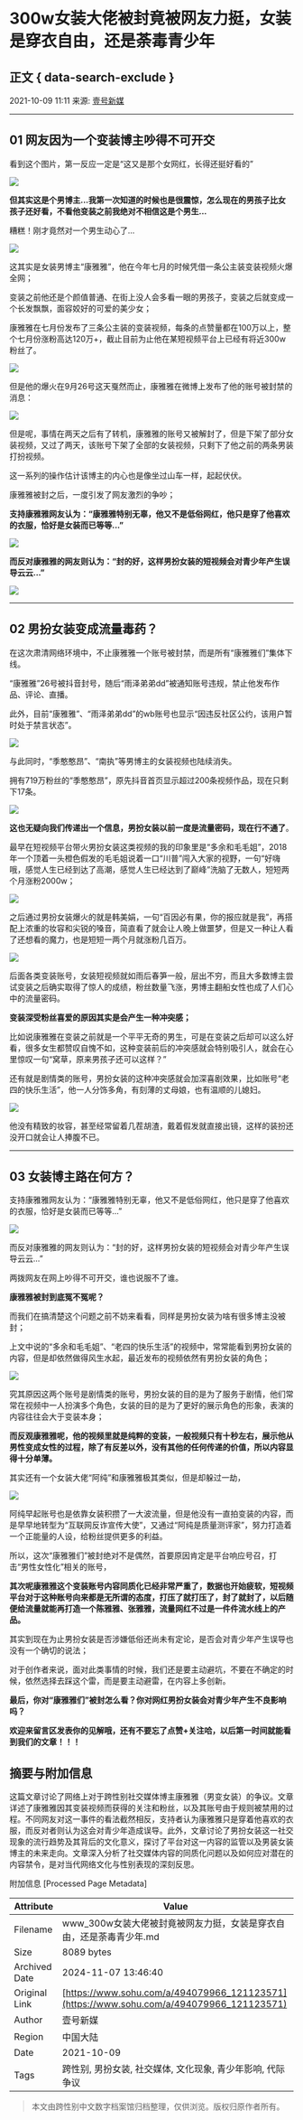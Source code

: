 # 300w女装大佬被封竟被网友力挺，女装是穿衣自由，还是荼毒青少年

## 正文 { data-search-exclude }


2021-10-09 11:11 来源: [壹号新媒](https://www.sohu.com/a/494079966_121123571?spm=smpc.content-abroad.content.1.1730986990340Ha1I4RQ)

---

## 01 网友因为一个变装博主吵得不可开交

看到这个图片，第一反应一定是“这又是那个女网红，长得还挺好看的”

![](https://p6.itc.cn/images01/20211009/742ffe68b99442c1a0e689b8593ba975.gif)

**但其实这是个男博主...我第一次知道的时候也是很震惊，怎么现在的男孩子比女孩子还好看，不看他变装之前我绝对不相信这是个男生...**

糟糕！刚才竟然对一个男生动心了...

![](https://p9.itc.cn/images01/20211009/e23dc02cc8f943558cbdf9168964660e.gif)

这其实是女装男博主“康雅雅”，他在今年七月的时候凭借一条公主装变装视频火爆全网；

变装之前他还是个颜值普通、在街上没人会多看一眼的男孩子，变装之后就变成一个长发飘飘，面容姣好的可爱的美少女；

康雅雅在七月份发布了三条公主装的变装视频，每条的点赞量都在100万以上，整个七月份涨粉高达120万+，截止目前为止他在某短视频平台上已经有将近300w粉丝了。

![](https://p4.itc.cn/images01/20211009/54616af2f4ad48dfa4f3b60096df378b.png)

但是他的爆火在9月26号这天戛然而止，康雅雅在微博上发布了他的账号被封禁的消息：

![](https://p7.itc.cn/images01/20211009/51b9df2432a44514bee0cd53bb81082c.png)

但是呢，事情在两天之后有了转机，康雅雅的账号又被解封了，但是下架了部分女装视频，又过了两天，该账号下架了全部的女装视频，只剩下了他之前的两条男装打扮视频。

这一系列的操作估计该博主的内心也是像坐过山车一样，起起伏伏。

康雅雅被封之后，一度引发了网友激烈的争吵；

**支持康雅雅网友认为：“康雅雅特别无辜，他又不是低俗网红，他只是穿了他喜欢的衣服，恰好是女装而已等等...”**

![](https://p6.itc.cn/images01/20211009/fcf8a3dd01b94a5d9267e1a3785b3706.png)

**而反对康雅雅的网友则认为：“封的好，这样男扮女装的短视频会对青少年产生误导云云...”**

![](https://p2.itc.cn/images01/20211009/5c231ff35d6e4888903291897a1d4840.jpeg)

---

## 02 男扮女装变成流量毒药？

在这次肃清网络环境中，不止康雅雅一个账号被封禁，而是所有“康雅雅们”集体下线。

“康雅雅”26号被抖音封号，随后“雨泽弟弟dd”被通知账号违规，禁止他发布作品、评论、直播。

此外，目前“康雅雅”、“雨泽弟弟dd”的wb账号也显示“因违反社区公约，该用户暂时处于禁言状态”。

![](https://p4.itc.cn/images01/20211009/c955bb9aaddc46e585c343413638042d.gif)

与此同时，“季憨憨昂”、“南执”等男博主的女装视频也陆续消失。

拥有719万粉丝的“季憨憨昂”，原先抖音首页显示超过200条视频作品，现在只剩下17条。

![](https://p0.itc.cn/images01/20211009/2a7dbdb398bb4a838855a300ba7f951b.gif)

**这也无疑向我们传递出一个信息，男扮女装以前一度是流量密码，现在行不通了**。

最早在短视频平台带火男扮女装这类视频的我的印象里是“多余和毛毛姐”，2018年一个顶着一头橙色假发的毛毛姐说着一口“川普”闯入大家的视野，一句“好嗨哦，感觉人生已经到达了高潮，感觉人生已经达到了巅峰”洗脑了无数人，短短两个月涨粉2000w；

![](https://p9.itc.cn/images01/20211009/daea98d4bcfa4136bb69a34d4b1c2271.jpeg)

之后通过男扮女装爆火的就是韩美娟，一句“百因必有果，你的报应就是我”，再搭配上浓重的妆容和尖锐的嗓音，简直看了就会让人晚上做噩梦，但是又一种让人看了还想看的魔力，也是短短一两个月就涨粉几百万。

![](https://p3.itc.cn/images01/20211009/c1042a6611ca474485fd2827092a43f3.jpeg)

后面各类变装账号，女装短视频就如雨后春笋一般，层出不穷，而且大多数博主尝试变装之后确实取得了惊人的成绩，粉丝数量飞涨，男博主翻船女性也成了人们心中的流量密码。

**变装深受粉丝喜爱的原因其实是会产生一种冲突感；**

比如说康雅雅在变装之前就是一个平平无奇的男生，可是在变装之后却可以这么好看，很多女生都赞叹自愧不如，这种变装前后的冲突感就会特别吸引人，就会在心里惊叹一句“窝草，原来男孩子还可以这样？”

还有就是剧情类的账号，男扮女装的这种冲突感就会加深喜剧效果，比如账号“老四的快乐生活”，他一人分饰多角，有刻薄的丈母娘，也有温顺的儿媳妇。

![](https://p5.itc.cn/images01/20211009/2e6c54a23965461b8835c1d4d2ba67c6.jpeg)

他没有精致的妆容，甚至经常留着几茬胡渣，戴着假发就直接出镜，这样的装扮还没开口就会让人捧腹不已。

---

## 03 女装博主路在何方？

支持康雅雅网友认为：“康雅雅特别无辜，他又不是低俗网红，他只是穿了他喜欢的衣服，恰好是女装而已等等...”

![](https://p0.itc.cn/images01/20211009/4132e3a218ec437985a70f5425126487.jpeg)

而反对康雅雅的网友则认为：“封的好，这样男扮女装的短视频会对青少年产生误导云云...”

两拨网友在网上吵得不可开交，谁也说服不了谁。

**康雅雅被封到底冤不冤呢？**

而我们在搞清楚这个问题之前不妨来看看，同样是男扮女装为啥有很多博主没被封；

上文中说的“多余和毛毛姐”、“老四的快乐生活”的视频中，常常能看到男扮女装的内容，但是却依然做得风生水起，最近发布的视频依然有男扮女装的角色；

![](https://p5.itc.cn/images01/20211009/c48e68479dc84f0f83e8f6842f8b6013.gif)

究其原因这两个账号是剧情类的账号，男扮女装的目的是为了服务于剧情，他们常常在视频中一人扮演多个角色，女装的目的是为了更好的展示角色的形象，表演的内容往往会大于变装本身；

**而反观康雅雅呢，他的视频里就是纯粹的变装，一般视频只有十秒左右，展示他从男性变成女性的过程，除了有反差以外，没有其他的任何传递的价值，所以内容显得十分单薄。**

其实还有一个女装大佬“阿纯”和康雅雅极其类似，但是却躲过一劫，

![](https://p7.itc.cn/images01/20211009/1f8b96ec16954ba894c6073ebd6b5b9b.jpeg)

阿纯早起账号也是依靠女装积攒了一大波流量，但是他没有一直拍变装的内容，而是早早地转型为“互联网反诈宣传大使”，又通过“阿纯是质量测评家”，努力打造着一个正能量的人设，给粉丝提供更多的利益。

所以，这次“康雅雅们”被封绝对不是偶然，首要原因肯定是平台响应号召，打击“男性女性化”相关的账号，

**其次呢康雅雅这个变装账号内容同质化已经非常严重了，数据也开始疲软，短视频平台对于这种账号向来都是无所谓的态度，打压了就打压了，封了就封了，以后随便给流量就能再打造一个陈雅雅、张雅雅，流量网红不过是一件件流水线上的产品。**

其实到现在为止男扮女装是否涉嫌低俗还尚未有定论，是否会对青少年产生误导也没有一个确切的说法；

对于创作者来说，面对此类事情的时候，我们还是要主动避坑，不要在不确定的时候，依然选择去踩这个雷，而是要主动避雷，在内容上多创新。

**最后，你对“康雅雅们”被封怎么看？你对网红男扮女装会对青少年产生不良影响吗？**

**欢迎来留言区发表你的见解哦，还有不要忘了点赞+关注哈，以后第一时间就能看到我们的文章！！！**

## 摘要与附加信息

<!-- tcd_abstract -->
这篇文章讨论了网络上对于跨性别社交媒体博主康雅雅（男变女装）的争议。文章详述了康雅雅因其变装视频而获得的关注和粉丝，以及其账号由于规则被禁用的过程。不同网友对这一事件的看法截然相反，支持者认为康雅雅只是穿着他喜欢的衣服，而反对者则认为这会对青少年造成误导。此外，文章讨论了男扮女装这一社交现象的流行趋势及其背后的文化意义，探讨了平台对这一内容的监管以及男装女装博主的未来走向。文章深入分析了社交媒体内容的同质化问题以及如何应对潜在的内容禁令，是对当代网络文化与性别表现的深刻反思。
<!-- tcd_abstract_end -->

附加信息 [Processed Page Metadata]

| Attribute       | Value                                  |
|-----------------|----------------------------------------|
| Filename        | www_300w女装大佬被封竟被网友力挺，女装是穿衣自由，还是荼毒青少年.md                             |
| Size            | 8089 bytes                           |
| Archived Date   | 2024-11-07 13:46:40                             |
| Original Link   | [https://www.sohu.com/a/494079966_121123571](https://www.sohu.com/a/494079966_121123571)                       |
| Author          | 壹号新媒                               |
| Region          | 中国大陆                               |
| Date            | 2021-10-09                                 |
| Tags            | 跨性别, 男扮女装, 社交媒体, 文化现象, 青少年影响, 代际争议                                 |
>
> 本文由跨性别中文数字档案馆归档整理，仅供浏览。版权归原作者所有。
>